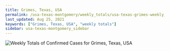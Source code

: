 ```yaml
---
title: Grimes, Texas, USA
permalink: /usa-texas-montgomery/weekly_totals/usa-texas-grimes-weekly_totals.html
last_updated: Aug 25, 2021
keywords: ["Grimes, Texas, USA", "weekly totals"]
sidebar: usa-texas-montgomery_sidebar
---
```


![Weekly Totals of Confirmed Cases for Grimes, Texas, USA](/covid_tracker/images/graphs/usa-texas-grimes-weekly_totals_graph.png)
